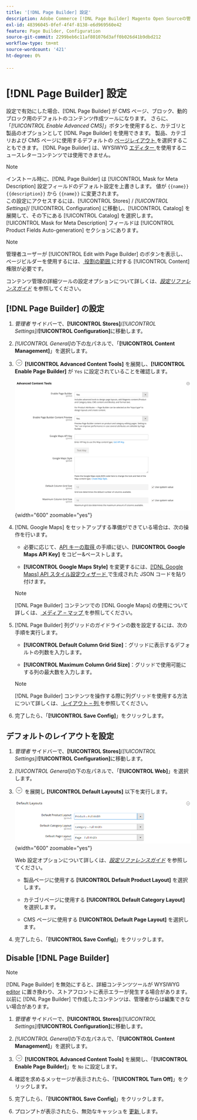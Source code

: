 ```yaml
---
title: '[!DNL Page Builder] 設定'
description: Adobe Commerce [!DNL Page Builder] Magento Open Sourceの管理での機能設定について説明します。
exl-id: 48396045-0fef-4f4f-8138-e6d969560e42
feature: Page Builder, Configuration
source-git-commit: 2299beb6c11af801076d3aff0b026d41b9dbd212
workflow-type: tm+mt
source-wordcount: '421'
ht-degree: 0%

---
```


# [!DNL Page Builder] 設定

設定で有効にした場合、[!DNL Page Builder] が CMS ページ、ブロック、動的ブロック用のデフォルトのコンテンツ作成ツールになります。 さらに、「_[!UICONTROL Enable Advanced CMS]_」ボタンを使用すると、カテゴリと製品のオプションとして [!DNL Page Builder] を使用できます。 製品、カテゴリおよび CMS ページに使用するデフォルトの [ ページレイアウト ](../content-design/page-layout.md) を選択することもできます。 [!DNL Page Builder] は、WYSIWYG [ エディター ](../content-design/editor.md) を使用するニュースレターコンテンツでは使用できません。

>[!NOTE]
>
>インストール時に、[!DNL Page Builder] は [!UICONTROL Mask for Meta Description] 設定フィールドのデフォルト設定を上書きします。 値が `{{name}} {{description}}` から `{{name}}` に変更されます。
><br>
>この設定にアクセスするには、[!UICONTROL Stores] / _[!UICONTROL Settings]_/ [!UICONTROL Configuration] に移動し、[!UICONTROL Catalog] を展開して、その下にある [!UICONTROL Catalog] を選択します。 [!UICONTROL Mask for Meta Description] フィールドは [!UICONTROL Product Fields Auto-generation] セクションにあります。

>[!NOTE]
>
>管理者ユーザーが [!UICONTROL Edit with Page Builder] のボタンを表示し、ページビルダーを使用するには、[ 役割の範囲 ](../systems/permissions-user-roles.md) に対する [!UICONTROL Content] 権限が必要です。

コンテンツ管理の詳細ツールの設定オプションについて詳しくは、[_設定リファレンスガイド_](../configuration-reference/general/content-management.md) を参照してください。

## [!DNL Page Builder] の設定

1. _管理者_ サイドバーで、**[!UICONTROL Stores]**/_[!UICONTROL Settings]_/**[!UICONTROL Configuration]**&#x200B;に移動します。

1. _[!UICONTROL General]_&#x200B;の下の左パネルで、「**[!UICONTROL Content Management]**」を選択します。

1. ![ 拡張セレクター ](../assets/icon-display-expand.png) **[!UICONTROL Advanced Content Tools]** を展開し、**[!UICONTROL Enable Page Builder]** が `Yes` に設定されていることを確認します。

   ![ 高度なコンテンツツール ](../configuration-reference/general/assets/content-management-advanced-content-tools.png){width="600" zoomable="yes"}

1. [!DNL Google Maps] をセットアップする準備ができている場合は、次の操作を行います。

   - 必要に応じて、[API キーの取得 ][1] の手順に従い、**[!UICONTROL Google Maps API Key]** をコピー&amp;ペーストします。

   - **[!UICONTROL Google Maps Style]** を変更するには、[[!DNL Google Maps] API スタイル設定ウィザード ][2] で生成された JSON コードを貼り付けます。

   >[!NOTE]
   >
   >[!DNL Page Builder] コンテンツでの [!DNL Google Maps] の使用について詳しくは、[ メディア – マップ ](map.md) を参照してください。

1. [!DNL Page Builder] 列グリッドのガイドラインの数を設定するには、次の手順を実行します。

   - **[!UICONTROL Default Column Grid Size]**：グリッドに表示するデフォルトの列数を入力します。

   - **[!UICONTROL Maximum Column Grid Size]**：グリッドで使用可能にする列の最大数を入力します。

   >[!NOTE]
   >
   >[!DNL Page Builder] コンテンツを操作する際に列グリッドを使用する方法について詳しくは、[ レイアウト – 列 ](column.md) を参照してください。

1. 完了したら、「**[!UICONTROL Save Config]**」をクリックします。

## デフォルトのレイアウトを設定

1. _管理者_ サイドバーで、**[!UICONTROL Stores]**/_[!UICONTROL Settings]_/**[!UICONTROL Configuration]**&#x200B;に移動します。

1. _[!UICONTROL General]_&#x200B;の下の左パネルで、「**[!UICONTROL Web]**」を選択します。

1. ![ 拡張セレクター ](../assets/icon-display-expand.png) を展開し **[!UICONTROL Default Layouts]** 以下を実行します。

   ![ デフォルトのレイアウト ](../configuration-reference/general/assets/web-default-layouts.png){width="600" zoomable="yes"}

   Web 設定オプションについて詳しくは、[_設定リファレンスガイド_](../configuration-reference/general/web.md#default-layouts) を参照してください。

   - 製品ページに使用する **[!UICONTROL Default Product Layout]** を選択します。

   - カテゴリページに使用する **[!UICONTROL Default Category Layout]** を選択します。

   - CMS ページに使用する **[!UICONTROL Default Page Layout]** を選択します。

1. 完了したら、「**[!UICONTROL Save Config]**」をクリックします。

## Disable [!DNL Page Builder]

>[!NOTE]
>
>[!DNL Page Builder] を無効にすると、詳細コンテンツツールが WYSIWYG [editor](../content-design/editor.md) に置き換わり、ストアフロントに表示エラーが発生する場合があります。 以前に [!DNL Page Builder] で作成したコンテンツは、管理者からは編集できない場合があります。

1. _管理者_ サイドバーで、**[!UICONTROL Stores]**/_[!UICONTROL Settings]_/**[!UICONTROL Configuration]**&#x200B;に移動します。

1. _[!UICONTROL General]_&#x200B;の下の左パネルで、「**[!UICONTROL Content Management]**」を選択します。

1. ![ 展開セレクター ](../assets/icon-display-expand.png) **[!UICONTROL Advanced Content Tools]** を展開し、「**[!UICONTROL Enable Page Builder]**」を `No` に設定します。

1. 確認を求めるメッセージが表示されたら、「**[!UICONTROL Turn Off]**」をクリックします。

1. 完了したら、「**[!UICONTROL Save Config]**」をクリックします。

1. プロンプトが表示されたら、無効なキャッシュを [ 更新 ](../systems/cache-management.md) します。

[1]: https://developers.google.com/maps/documentation/javascript/get-api-key
[2]: https://mapstyle.withgoogle.com/

